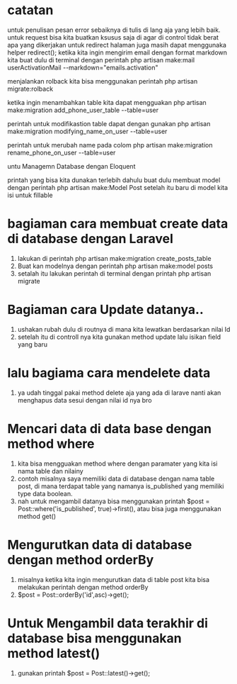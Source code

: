 # catatan
untuk penulisan pesan error sebaiknya di tulis di lang aja yang lebih baik.
untuk request bisa kita buatkan ksusus saja di agar di control tidak berat apa yang dikerjakan
untuk redirect halaman juga masih dapat menggunaka  helper redirect();
ketika kita ingin mengirim email dengan format markdown kita buat dulu di terminal dengan perintah
php artisan make:mail userActivationMail --markdown="emails.activation"

menjalankan rolback kita bisa menggunakan perintah php artisan migrate:rolback

ketika ingin menambahkan table kita dapat mengguakan
php artisan make:migration add_phone_user_table --table=user

perintah untuk modifikastion table dapat dengan gunakan
php artisan make:migration modifying_name_on_user --table=user

perintah untuk merubah name pada colom
php artisan make:migration rename_phone_on_user --table=user

untu Managemn Database dengan Eloquent 

printah yang bisa kita dunakan terlebih dahulu buat dulu membuat model dengan perintah
php artisan make:Model Post
setelah itu baru di model kita isi untuk fillable

# bagiaman cara membuat create data di database dengan Laravel
 1. lakukan di perintah php artisan make:migration create_posts_table
 2. Buat kan modelnya dengan perintah php artisan make:model posts
 3. setalah itu lakukan perintah di terminal dengan printah php artisan migrate

 # Bagiaman cara Update datanya.. 
 1. ushakan rubah dulu di routnya di mana kita lewatkan berdasarkan nilai Id
 2. setelah itu di controll nya kita gunakan method update lalu isikan field yang baru
 # lalu bagiama cara mendelete data
 1. ya udah tinggal pakai method delete aja yang ada di larave nanti akan menghapus data sesui dengan nilai id nya bro

 # Mencari data di data base dengan method where
 1. kita bisa mengguakan method where dengan paramater yang kita isi nama table dan nilainy
 2. contoh misalnya saya memiliki data di database dengan nama table post, di mana terdapat table yang namanya is_published yang
 memiliki type data boolean.
 3. nah untuk mengambil datanya bisa menggunakan printah $post  = Post::where('is_published', true)->first(), atau bisa juga menggunakan method get()
 # Mengurutkan data di database dengan method orderBy
 1. misalnya ketika kita ingin mengurutkan data di table post kita bisa melakukan perintah dengan method orderBy
 2. $post = Post::orderBy('id',asc)->get();

 # Untuk Mengambil data terakhir di database bisa menggunakan method latest()
 1. gunakan printah $post = Post::latest()->get();

 




